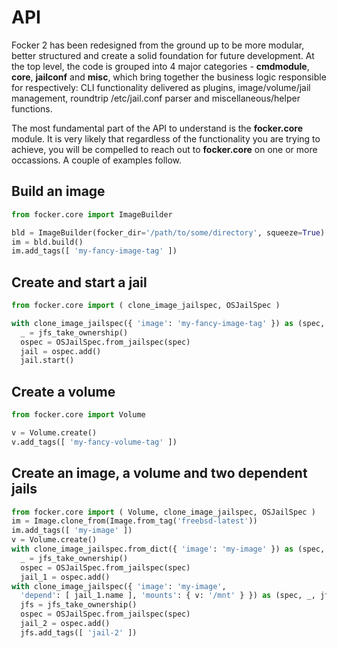# API

Focker 2 has been redesigned from the ground up to be more modular, better structured and create a solid foundation for future development. At the top level, the code is grouped into 4 major categories - **cmdmodule**, **core**, **jailconf** and **misc**, which bring together the business logic responsible for respectively: CLI functionality delivered as plugins, image/volume/jail management, roundtrip /etc/jail.conf parser and miscellaneous/helper functions.

The most fundamental part of the API to understand is the **focker.core** module. It is very likely that regardless of the functionality you are trying to achieve, you will be compelled to reach out to **focker.core** on one or more occassions. A couple of examples follow.

## Build an image

```python
from focker.core import ImageBuilder

bld = ImageBuilder(focker_dir='/path/to/some/directory', squeeze=True)
im = bld.build()
im.add_tags([ 'my-fancy-image-tag' ])
```

## Create and start a jail

```python
from focker.core import ( clone_image_jailspec, OSJailSpec )

with clone_image_jailspec({ 'image': 'my-fancy-image-tag' }) as (spec, _, jfs_take_ownership):
  _ = jfs_take_ownership()
  ospec = OSJailSpec.from_jailspec(spec)
  jail = ospec.add()
  jail.start()
```

## Create a volume
```python
from focker.core import Volume

v = Volume.create()
v.add_tags([ 'my-fancy-volume-tag' ])
```

## Create an image, a volume and two dependent jails
```python
from focker.core import ( Volume, clone_image_jailspec, OSJailSpec )
im = Image.clone_from(Image.from_tag('freebsd-latest'))
im.add_tags([ 'my-image' ])
v = Volume.create()
with clone_image_jailspec.from_dict({ 'image': 'my-image' }) as (spec, _, jfs_take_ownership):
  _ = jfs_take_ownership()
  ospec = OSJailSpec.from_jailspec(spec)
  jail_1 = ospec.add()
with clone_image_jailspec({ 'image': 'my-image',
  'depend': [ jail_1.name ], 'mounts': { v: '/mnt' } }) as (spec, _, jfs_take_ownership):
  jfs = jfs_take_ownership()
  ospec = OSJailSpec.from_jailspec(spec)
  jail_2 = ospec.add()
  jfs.add_tags([ 'jail-2' ])
```

